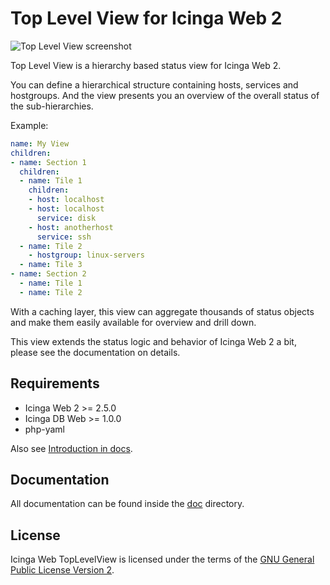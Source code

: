Top Level View for Icinga Web 2
===============================

![Top Level View screenshot](doc/screenshots/tiles.png)

Top Level View is a hierarchy based status view for Icinga Web 2.

You can define a hierarchical structure containing hosts, services and hostgroups.
And the view presents you an overview of the overall status of the sub-hierarchies.

Example:

```yaml
name: My View
children:
- name: Section 1
  children:
  - name: Tile 1
    children:
    - host: localhost
    - host: localhost
      service: disk
    - host: anotherhost
      service: ssh
  - name: Tile 2
    - hostgroup: linux-servers
  - name: Tile 3
- name: Section 2
  - name: Tile 1
  - name: Tile 2
```

With a caching layer, this view can aggregate thousands of status objects and make
them easily available for overview and drill down.

This view extends the status logic and behavior of Icinga Web 2 a bit,
please see the documentation on details.

## Requirements

* Icinga Web 2 >= 2.5.0
* Icinga DB Web >= 1.0.0
* php-yaml

Also see [Introduction in docs](doc/01-Introduction.md).

## Documentation

All documentation can be found inside the [doc](doc/) directory.

## License

Icinga Web TopLevelView is licensed under the terms of the [GNU General Public License Version 2](COPYING).
